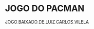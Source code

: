 # JOGO DO PACMAN
[JOGO BAIXADO DE LUIZ CARLOS VILELA](https://github.com/LuizCarlosVilela/Pacman-JS)